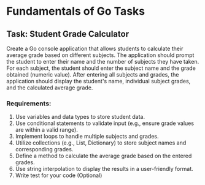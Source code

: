 # Fundamentals of Go Tasks

## Task: Student Grade Calculator

Create a Go console application that allows students to calculate their average grade based on different subjects. The application should prompt the student to enter their name and the number of subjects they have taken. For each subject, the student should enter the subject name and the grade obtained (numeric value). After entering all subjects and grades, the application should display the student's name, individual subject grades, and the calculated average grade.

### Requirements:

1. Use variables and data types to store student data.
2. Use conditional statements to validate input (e.g., ensure grade values are within a valid range).
3. Implement loops to handle multiple subjects and grades.
4. Utilize collections (e.g., List, Dictionary) to store subject names and corresponding grades.
5. Define a method to calculate the average grade based on the entered grades.
6. Use string interpolation to display the results in a user-friendly format.
7. Write test for your code (Optional)